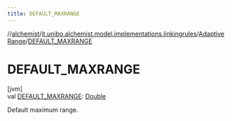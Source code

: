 ```yaml
---
title: DEFAULT_MAXRANGE
---
```

//[alchemist](../../../index.html)/[it.unibo.alchemist.model.implementations.linkingrules](../index.html)/[AdaptiveRange](index.html)/[DEFAULT_MAXRANGE](-d-e-f-a-u-l-t_-m-a-x-r-a-n-g-e.html)



# DEFAULT_MAXRANGE



[jvm]\
val [DEFAULT_MAXRANGE](-d-e-f-a-u-l-t_-m-a-x-r-a-n-g-e.html): [Double](https://kotlinlang.org/api/latest/jvm/stdlib/kotlin/-double/index.html)



Default maximum range.




